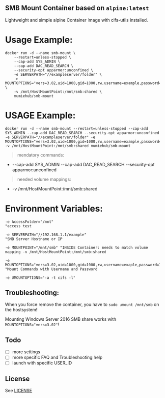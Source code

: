 

SMB Mount Container based on `alpine:latest`
---




Lightweight and simple alpine Container Image with cifs-utils installed.


# Usage Example:

    docker run -d --name smb-mount \
        --restart=unless-stopped \
        --cap-add SYS_ADMIN \
        --cap-add DAC_READ_SEARCH \
        --security-opt apparmor:unconfined \
        -e SERVERPATH="//exampleserver/folder" \
        -e MOUNTOPTIONS="vers=3.02,uid=1000,gid=1000,rw,username=example,password=123example" \
        -v /mnt/HostMountPoint:/mnt/smb:shared \
        mumiehub/smb-mount


# USAGE Example:

    docker run -d --name smb-mount --restart=unless-stopped --cap-add SYS_ADMIN --cap-add DAC_READ_SEARCH --security-opt apparmor:unconfined -e SERVERPATH="//exampleserver/folder" -e MOUNTOPTIONS="vers=3.02,uid=1000,gid=1000,rw,username=example,password=123example" -v /mnt/HostMountPoint:/mnt/smb:shared mumiehub/smb-mount

> mendatory commands:

- --cap-add SYS_ADMIN --cap-add DAC_READ_SEARCH --security-opt apparmor:unconfined


> needed volume mappings:

- -v /mnt/HostMountPoint:/mnt/smb:shared

# Environment Variables:

```vim
-e AccessFolder="/mnt"
"access test

-e SERVERPATH="//192.168.1.1/example"
"SMB Server Hostname or IP

-e MOUNTPOINT="/mnt/smb" "INSIDE Container: needs to match volume mapping -v /mnt/HostMountPoint:/mnt/smb:shared

-e MOUNTOPTIONS="vers=3.02,uid=1000,gid=1000,rw,username=exaple,password=123example"
"Mount Commands with Username and Password

-e UMOUNTOPTIONS="-a -t cifs -l"
```


## Troubleshooting:
When you force remove the container, you have to `sudo umount /mnt/smb` on the hostsystem!

Mounting Windows Server 2016 SMB share works with `MOUNTOPTIONS="vers=3.02"`!



Todo
----

* [ ] more settings
* [ ] more specific FAQ and Troubleshooting help
* [ ] launch with specific USER_ID

## License

See [LICENSE](LICENSE)